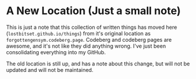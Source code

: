 # A New Location (Just a small note)

This is just a note that this collection of written things has moved here (`lostbitset.github.io/things`) from it's original location as `forgottengensym.codeberg.page`. Codeberg and codeberg pages are awesome, and it's not like they did anything wrong. I've just been consolidating everything into my GitHub. 

The old location is still up, and has a note about this change, but will not be updated and will not be maintained. 
